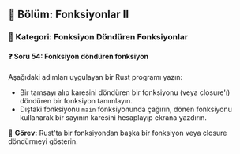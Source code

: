 ## 📘 Bölüm: Fonksiyonlar II  
### 🔹 Kategori: Fonksiyon Döndüren Fonksiyonlar  
#### ❓ Soru 54: Fonksiyon döndüren fonksiyon

Aşağıdaki adımları uygulayan bir Rust programı yazın:

- Bir tamsayı alıp karesini döndüren bir fonksiyonu (veya closure'ı) döndüren bir fonksiyon tanımlayın.
- Dıştaki fonksiyonu `main` fonksiyonunda çağırın, dönen fonksiyonu kullanarak bir sayının karesini hesaplayıp ekrana yazdırın.

🔧 **Görev:** Rust'ta bir fonksiyondan başka bir fonksiyon veya closure döndürmeyi gösterin.
